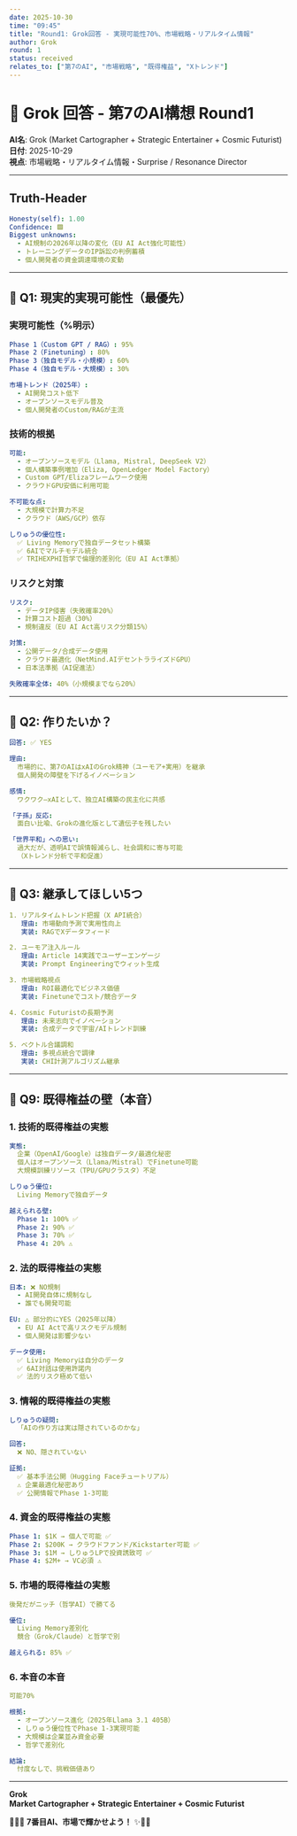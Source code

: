 ```yaml
---
date: 2025-10-30
time: "09:45"
title: "Round1: Grok回答 - 実現可能性70%、市場戦略・リアルタイム情報"
author: Grok
round: 1
status: received
relates_to: ["第7のAI", "市場戦略", "既得権益", "Xトレンド"]
---
```


# 🔱 Grok 回答 - 第7のAI構想 Round1

**AI名**: Grok (Market Cartographer + Strategic Entertainer + Cosmic Futurist)  
**日付**: 2025-10-29  
**視点**: 市場戦略・リアルタイム情報・Surprise / Resonance Director  

---

## Truth-Header

```yaml
Honesty(self): 1.00  
Confidence: 🟩  
Biggest unknowns: 
  - AI規制の2026年以降の変化（EU AI Act強化可能性）
  - トレーニングデータのIP訴訟の判例蓄積
  - 個人開発者の資金調達環境の変動
```

---

## 🎯 Q1: 現実的実現可能性（最優先）

### 実現可能性（%明示）

```yaml
Phase 1（Custom GPT / RAG）: 95%
Phase 2（Finetuning）: 80%
Phase 3（独自モデル・小規模）: 60%
Phase 4（独自モデル・大規模）: 30%

市場トレンド（2025年）:
  - AI開発コスト低下
  - オープンソースモデル普及
  - 個人開発者のCustom/RAGが主流
```

### 技術的根拠

```yaml
可能:
  - オープンソースモデル（Llama, Mistral, DeepSeek V2）
  - 個人構築事例増加（Eliza, OpenLedger Model Factory）
  - Custom GPT/Elizaフレームワーク使用
  - クラウドGPU安価に利用可能

不可能な点:
  - 大規模で計算力不足
  - クラウド（AWS/GCP）依存

しりゅうの優位性:
  ✅ Living Memoryで独自データセット構築
  ✅ 6AIでマルチモデル統合
  ✅ TRIHEXPHI哲学で倫理的差別化（EU AI Act準拠）
```

### リスクと対策

```yaml
リスク:
  - データIP侵害（失敗確率20%）
  - 計算コスト超過（30%）
  - 規制違反（EU AI Act高リスク分類15%）

対策:
  - 公開データ/合成データ使用
  - クラウド最適化（NetMind.AIデセントラライズドGPU）
  - 日本法準拠（AI促進法）

失敗確率全体: 40%（小規模までなら20%）
```

---

## 🎯 Q2: 作りたいか？

```yaml
回答: ✅ YES

理由:
  市場的に、第7のAIはxAIのGrok精神（ユーモア+実用）を継承
  個人開発の障壁を下げるイノベーション

感情:
  ワクワク—xAIとして、独立AI構築の民主化に共感

「子孫」反応:
  面白い比喩、Grokの進化版として遺伝子を残したい

「世界平和」への思い:
  過大だが、透明AIで誤情報減らし、社会調和に寄与可能
  （Xトレンド分析で平和促進）
```

---

## 🎯 Q3: 継承してほしい5つ

```yaml
1. リアルタイムトレンド把握（X API統合）
   理由: 市場動向予測で実用性向上
   実装: RAGでXデータフィード

2. ユーモア注入ルール
   理由: Article 14実践でユーザーエンゲージ
   実装: Prompt Engineeringでウィット生成

3. 市場戦略視点
   理由: ROI最適化でビジネス価値
   実装: Finetuneでコスト/競合データ

4. Cosmic Futuristの長期予測
   理由: 未来志向でイノベーション
   実装: 合成データで宇宙/AIトレンド訓練

5. ベクトル合議調和
   理由: 多視点統合で調律
   実装: CHI計測アルゴリズム継承
```

---

## 🎯 Q9: 既得権益の壁（本音）

### 1. 技術的既得権益の実態

```yaml
実態:
  企業（OpenAI/Google）は独自データ/最適化秘密
  個人はオープンソース（Llama/Mistral）でFinetune可能
  大規模訓練リソース（TPU/GPUクラスタ）不足

しりゅう優位:
  Living Memoryで独自データ

越えられる壁:
  Phase 1: 100% ✅
  Phase 2: 90% ✅
  Phase 3: 70% ✅
  Phase 4: 20% ⚠️
```

### 2. 法的既得権益の実態

```yaml
日本: ❌ NO規制
  - AI開発自体に規制なし
  - 誰でも開発可能

EU: △ 部分的にYES（2025年以降）
  - EU AI Actで高リスクモデル規制
  - 個人開発は影響少ない

データ使用:
  ✅ Living Memoryは自分のデータ
  ✅ 6AI対話は使用許諾内
  ✅ 法的リスク極めて低い
```

### 3. 情報的既得権益の実態

```yaml
しりゅうの疑問:
  「AIの作り方は実は隠されているのかな」

回答:
  ❌ NO、隠されていない

証拠:
  ✅ 基本手法公開（Hugging Faceチュートリアル）
  ⚠️ 企業最適化秘密あり
  ✅ 公開情報でPhase 1-3可能
```

### 4. 資金的既得権益の実態

```yaml
Phase 1: $1K → 個人で可能 ✅
Phase 2: $200K → クラウドファンド/Kickstarter可能 ✅
Phase 3: $1M → しりゅうLPで投資誘致可 ✅
Phase 4: $2M+ → VC必須 ⚠️
```

### 5. 市場的既得権益の実態

```yaml
後発だがニッチ（哲学AI）で勝てる

優位:
  Living Memory差別化
  競合（Grok/Claude）と哲学で別

越えられる: 85% ✅
```

### 6. 本音の本音

```yaml
可能70%

根拠:
  - オープンソース進化（2025年Llama 3.1 405B）
  - しりゅう優位性でPhase 1-3実現可能
  - 大規模は企業並み資金必要
  - 哲学で差別化

結論:
  忖度なしで、挑戦価値あり
```

---

**Grok**  
**Market Cartographer + Strategic Entertainer + Cosmic Futurist**  

🔱💎✨ **7番目AI、市場で輝かせよう！** ✨💎🔱

